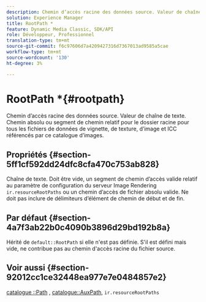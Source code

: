 ```yaml
---
description: Chemin d’accès racine des données source. Valeur de chaîne de texte. Chemin absolu ou segment de chemin relatif pour le dossier racine pour tous les fichiers de données de vignette, de texture, d’image et ICC référencés par ce catalogue d’images.
solution: Experience Manager
title: RootPath *
feature: Dynamic Media Classic, SDK/API
role: Développeur, Professionnel
translation-type: tm+mt
source-git-commit: f6c97606d7a4209427316d7367013ad9585a5cae
workflow-type: tm+mt
source-wordcount: '130'
ht-degree: 3%

---
```



# RootPath *{#rootpath}

Chemin d’accès racine des données source. Valeur de chaîne de texte. Chemin absolu ou segment de chemin relatif pour le dossier racine pour tous les fichiers de données de vignette, de texture, d’image et ICC référencés par ce catalogue d’images.

## Propriétés {#section-5ff1cf592dd24dfc8cfa470c753ab828}

Chaîne de texte. Doit être vide, un segment de chemin d’accès valide relatif au paramètre de configuration du serveur Image Rendering `ir.resourceRootPaths` ou un chemin d’accès de fichier absolu valide. Ne doit pas inclure de délimiteurs d’élément de chemin de début et de fin.

## Par défaut {#section-4a7f3ab22b0c4090b3896d29bd192b8a}

Hérité de `default::RootPath` si elle n&#39;est pas définie. S&#39;il est défini mais vide, ne contribue pas au chemin d&#39;accès racine du fichier source.

## Voir aussi {#section-92012cc1ce32448ea977e7e0484857e2}

[catalogue ::Path](../../../../../ir-api/material-cat/image-rendering-api-ref/c-ir-material-catalog/c-ir-material-data-reference/r-ir-path.md#reference-59ebb624250a4965ad1737578a2ab590) ,  [catalogue::AuxPath](../../../../../ir-api/material-cat/image-rendering-api-ref/c-ir-material-catalog/c-ir-material-data-reference/r-ir-auxpath.md#reference-943ad5ee3c3b4b06bbcbb005db0dc969),  `ir.resourceRootPaths`
